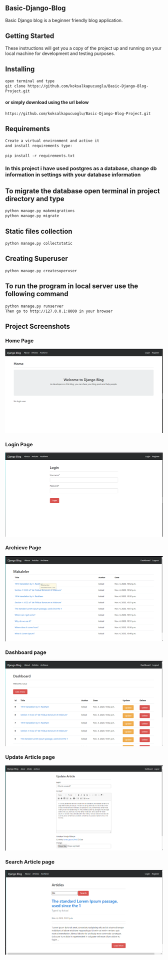 ## Basic-Django-Blog
Basic Django blog is a beginner friendly blog application. 

## Getting Started
These instructions will get you a copy of the project up and running on your local machine for development and testing purposes.

## Installing
```
open terminal and type
git clone https://github.com/koksalkapucuoglu/Basic-Django-Blog-Project.git
```

#### or simply download using the url below
```
https://github.com/koksalkapucuoglu/Basic-Django-Blog-Project.git
```

## Requirements
```
Create a virtual environment and active it
and install requirements type:

pip install -r requirements.txt
```

### In this project i have used postgres as a database, change db information in settings with your database information
## To migrate the database open terminal in project directory and type
```
python manage.py makemigrations
python manage.py migrate
```

## Static files collection
```
python manage.py collectstatic
```

## Creating Superuser
```
python manage.py createsuperuser
```


## To run the program in local server use the following command
```
python manage.py runserver
Then go to http://127.0.0.1:8000 in your browser
```

## Project Screenshots


### Home Page
![Home](https://github.com/koksalkapucuoglu/Basic-Django-Blog-Project/blob/master/basic_django_blog_ss/django_index.PNG)

### Login Page
![Login](https://github.com/koksalkapucuoglu/Basic-Django-Blog-Project/blob/master/basic_django_blog_ss/login%20fomr.PNG)

### Archieve Page
![Archieve](https://github.com/koksalkapucuoglu/Basic-Django-Blog-Project/blob/master/basic_django_blog_ss/archieve.PNG)

### Dashboard page
![Dashboard](https://github.com/koksalkapucuoglu/Basic-Django-Blog-Project/blob/master/basic_django_blog_ss/dashboard.PNG)

### Update Article page
![Update Articlet](https://github.com/koksalkapucuoglu/Basic-Django-Blog-Project/blob/master/basic_django_blog_ss/update.PNG)

### Search Article page
![ Search Article](https://github.com/koksalkapucuoglu/Basic-Django-Blog-Project/blob/master/basic_django_blog_ss/search.PNG)
